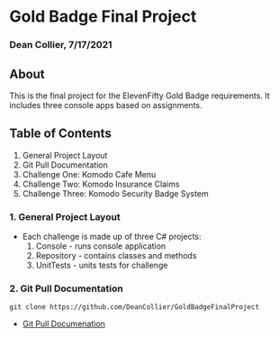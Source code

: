 # Gold Badge Final Project
### Dean Collier, 7/17/2021

## About
This is the final project for the ElevenFifty Gold Badge requirements.  It includes three console apps based on assignments.

## Table of Contents
1. General Project Layout
2. Git Pull Documentation
3. Challenge One: Komodo Cafe Menu
4. Challenge Two: Komodo Insurance Claims
5. Challenge Three: Komodo Security Badge System

### 1. General Project Layout
- Each challenge is made up of three C# projects:
    1. Console - runs console application
    2. Repository - contains classes and methods
    3. UnitTests - units tests for challenge

### 2. Git Pull Documentation
```
git clone https://github.com/DeanCollier/GoldBadgeFinalProject
```
- [Git Pull Documenation](https://git-scm.com/docs/git-pull)